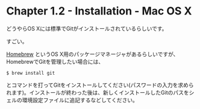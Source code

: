 Chapter 1.2 - Installation - Mac OS X
=======

どうやらOS Xには標準でGitがインストールされているらしいです。

すごい。

[Homebrew](http://brew.sh/index_ja.html) というOS X用のパッケージマネージャがあるらしいですが、HomebrewでGitを管理したい場合には、 

```
$ brew install git
```

とコマンドを打ってGitをインストールしてください(パスワードの入力を求められます)。インストールが終わった後は、新しくインストールしたGitのパスをシェルの環境設定ファイルに追記するなどしてください。